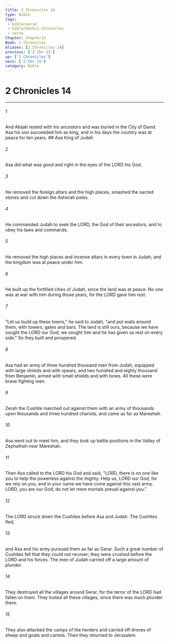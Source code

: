 ```yaml
---
title: 2 Chronicles 14
type: Bible
tags:
 - bible/verse
 - bible/book/2 Chronicles
 - verse
Chapter: Chapter14
Book: 2 Chronicles
Aliases: [2 Chronicles 14]
previous: ['2 Chr 13']
up: ['2 Chronicles']
next: ['2 Chr 15']
category: Bible
---
```

# 2 Chronicles 14

***


###### 1 
And Abijah rested with his ancestors and was buried in the City of David. Asa his son succeeded him as king, and in his days the country was at peace for ten years. ## Asa King of Judah 

###### 2 
Asa did what was good and right in the eyes of the LORD his God. 

###### 3 
He removed the foreign altars and the high places, smashed the sacred stones and cut down the Asherah poles. 

###### 4 
He commanded Judah to seek the LORD, the God of their ancestors, and to obey his laws and commands. 

###### 5 
He removed the high places and incense altars in every town in Judah, and the kingdom was at peace under him. 

###### 6 
He built up the fortified cities of Judah, since the land was at peace. No one was at war with him during those years, for the LORD gave him rest. 

###### 7 
"Let us build up these towns," he said to Judah, "and put walls around them, with towers, gates and bars. The land is still ours, because we have sought the LORD our God; we sought him and he has given us rest on every side." So they built and prospered. 

###### 8 
Asa had an army of three hundred thousand men from Judah, equipped with large shields and with spears, and two hundred and eighty thousand from Benjamin, armed with small shields and with bows. All these were brave fighting men. 

###### 9 
Zerah the Cushite marched out against them with an army of thousands upon thousands and three hundred chariots, and came as far as Mareshah. 

###### 10 
Asa went out to meet him, and they took up battle positions in the Valley of Zephathah near Mareshah. 

###### 11 
Then Asa called to the LORD his God and said, "LORD, there is no one like you to help the powerless against the mighty. Help us, LORD our God, for we rely on you, and in your name we have come against this vast army. LORD, you are our God; do not let mere mortals prevail against you." 

###### 12 
The LORD struck down the Cushites before Asa and Judah. The Cushites fled, 

###### 13 
and Asa and his army pursued them as far as Gerar. Such a great number of Cushites fell that they could not recover; they were crushed before the LORD and his forces. The men of Judah carried off a large amount of plunder. 

###### 14 
They destroyed all the villages around Gerar, for the terror of the LORD had fallen on them. They looted all these villages, since there was much plunder there. 

###### 15 
They also attacked the camps of the herders and carried off droves of sheep and goats and camels. Then they returned to Jerusalem. 

